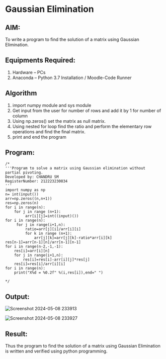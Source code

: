 # Gaussian Elimination

## AIM:
To write a program to find the solution of a matrix using Gaussian Elimination.

## Equipments Required:
1. Hardware – PCs
2. Anaconda – Python 3.7 Installation / Moodle-Code Runner

## Algorithm
1. import numpy module and sys module
2. Get input from the user for number of rows and add it by 1 for number of column
3. Using np.zeros() set the matrix as null matrix.
4. Using nested for loop find the ratio and perform the elementary row operations and find the final matrix.
5. print and end the program 

## Program:
```
/*
'''Program to solve a matrix using Gaussian elimination without partial pivoting.
Developed by: CHANDRU SM
RegisterNumber: 212223230034
'''
import numpy as np
n= int(input())
arr=np.zeros((n,n+1))
res=np.zeros(n)
for i in range(n):
    for j in range (n+1):
         arr[i][j]=int((input)())
for i in range(n):
     for j in range(i+1,n):
         ratio=arr[j][i]/arr[i][i]
         for k in range (n+1):
             arr[j][k]=arr[j][k]-ratio*arr[i][k]
res[n-1]=arr[n-1][n]/arr[n-1][n-1]
for i in range(n-2,-1,-1):
    res[i]=arr[i][n]
    for j in range(i+1,n):
        res[i]=res[i]-arr[i][j]*res[j]
    res[i]=res[i]/arr[i][i]
for i in range(n):
    print("X%d = %0.2f" %(i,res[i]),end=" ")

*/
```

## Output:

![Screenshot 2024-05-08 233913](https://github.com/Chandru0711/Gaussian/assets/144979368/0f480e4c-9927-4a55-9205-a1b003d93a1d)

![Screenshot 2024-05-08 233927](https://github.com/Chandru0711/Gaussian/assets/144979368/8e286f42-a94c-4c59-8005-74e82cd2760d)


## Result:
Thus the program to find the solution of a matrix using Gaussian Elimination is written and verified using python programming.

